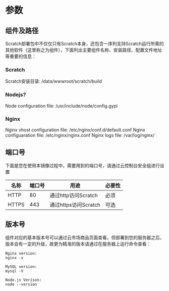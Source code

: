 # 参数

## 组件及路径

Scratch部署包中不仅仅只有Scratch本身，还包含一序列支持Scratch运行所需的其他软件（这里称之为组件），下面列出主要组件名称、安装路径、配置文件地址等重要的信息：

### Scratch

Scratch安装目录: /data/wwwroot/scratch/build


### Nodejs?
Node configuration file: /usr/include/node/config.gypi

### Nginx
Nginx vhost configuration file: /etc/nginx/conf.d/default.conf
Nginx configuaration file: /etc/nginx/nginx.conf
Nginx logs file: /var/log/nginx/

## 端口号

下面是您在使用本镜像过程中，需要用到的端口号，请通过云控制台安全组进行设置

| 名称 | 端口号 | 用途 |  必要性 |
| --- | --- | --- | --- |
| HTTP | 80 | 通过http访问Scratch | 必须 |
| HTTPS | 443 | 通过https访问Scratch | 可选 |

## 版本号

组件对应的基本版本号可以通过云市场商品页面查看，但部署到您的服务器之后，版本会有一定的升级，故更为精准的版本请通过在服务器上运行命令查看：

```shell
Nginx version:
nginx -v

MySQL version:
mysql -V

Node.js Verison:
node --version
```
